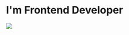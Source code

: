 # I'm Frontend Developer

![](https://www.google.com/url?sa=i&url=https%3A%2F%2Fgithub.com%2Focampoaleja&psig=AOvVaw0aAr7NRRKIojPYbvVsLJ_-&ust=1626697825526000&source=images&cd=vfe&ved=0CAsQjRxqFwoTCLjNrOPP7PECFQAAAAAdAAAAABAJ)


